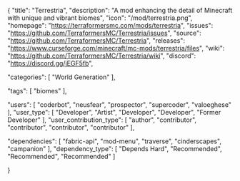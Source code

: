 {
  "title": "Terrestria",
  "description": "A mod enhancing the detail of Minecraft with unique and vibrant biomes",
  "icon": "/mod/terrestria.png",
  "homepage": "https://terraformersmc.com/mods/terrestria",
  "issues": "https://github.com/TerraformersMC/Terrestria/issues",
  "source": "https://github.com/TerraformersMC/Terrestria",
  "releases": "https://www.curseforge.com/minecraft/mc-mods/terrestria/files",
  "wiki": "https://github.com/TerraformersMC/Terrestria/wiki",
  "discord": "https://discord.gg/jEGF5fb",

  "categories": [
    "World Generation"
  ],

  "tags": [
    "biomes"
  ],

  "users": [
    "coderbot",
    "neusfear",
    "prospector",
    "supercoder",
    "valoeghese"
  ],
  "user_type": [
    "Developer",
    "Artist",
    "Developer",
    "Developer",
    "Former Developer"
  ],
  "user_contribution_type": [
    "author",
    "contributor",
    "contributor",
    "contributor",
    "contributor"
  ],

  "dependencies": [
    "fabric-api",
    "mod-menu",
    "traverse",
    "cinderscapes",
    "campanion"
  ],
  "dependency_type": [
    "Depends Hard",
    "Recommended",
    "Recommended",
    "Recommended"
  ]

}
